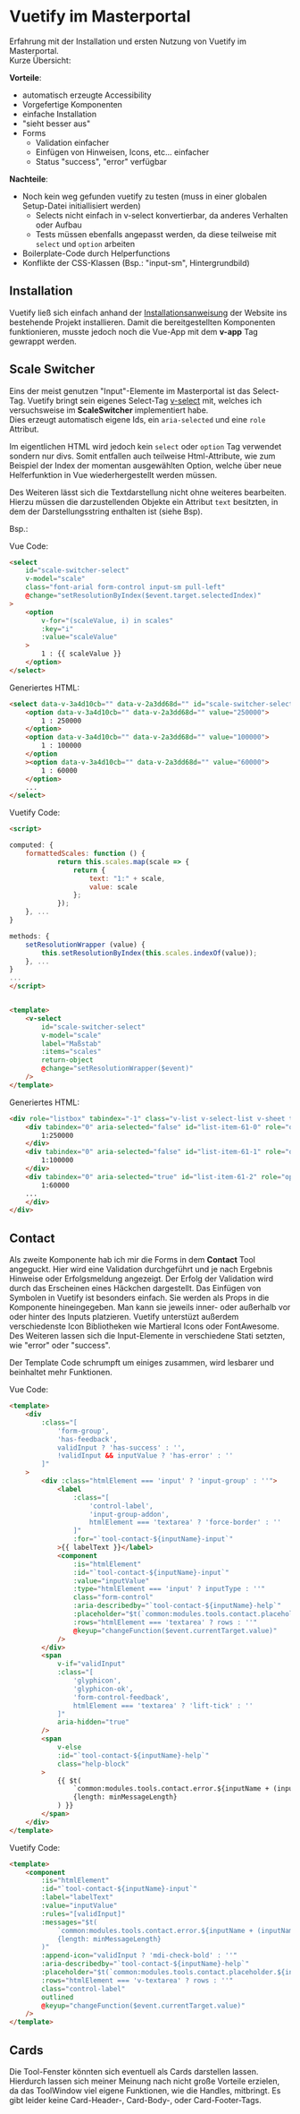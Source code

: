 # Vuetify im Masterportal

Erfahrung mit der Installation und ersten Nutzung von Vuetify im Masterportal.   
Kurze Übersicht:

**Vorteile**:
- automatisch erzeugte Accessibility
- Vorgefertige Komponenten
- einfache Installation
- "sieht besser aus"
- Forms
    - Validation einfacher
    - Einfügen von Hinweisen, Icons, etc... einfacher
    - Status "success", "error" verfügbar

**Nachteile**:
- Noch kein weg gefunden vuetify zu testen (muss in einer globalen Setup-Datei initiallisiert werden)
    - Selects nicht einfach in v-select konvertierbar, da anderes Verhalten oder Aufbau
    - Tests müssen ebenfalls angepasst werden, da diese teilweise mit ``select`` und ``option`` arbeiten
- Boilerplate-Code durch Helperfunctions
- Konflikte der CSS-Klassen (Bsp.: "input-sm", Hintergrundbild)


## Installation

Vuetify ließ sich einfach anhand der [Installationsanweisung](https://vuetifyjs.com/en/getting-started/installation/#webpack-install) der Website ins bestehende Projekt installieren. Damit die bereitgestellten Komponenten funktionieren, musste jedoch noch die Vue-App mit dem **v-app** Tag gewrappt werden.


## Scale Switcher

Eins der meist genutzen "Input"-Elemente im Masterportal ist das Select-Tag. Vuetify bringt sein eigenes Select-Tag [v-select](https://vuetifyjs.com/en/components/selects/) mit, welches ich versuchsweise im **ScaleSwitcher** implementiert habe.  
Dies erzeugt automatisch eigene Ids, ein ``aria-selected`` und eine ``role`` Attribut.   

Im eigentlichen HTML wird jedoch kein ``select`` oder ``option`` Tag verwendet sondern nur divs. Somit entfallen auch teilweise Html-Attribute, wie zum Beispiel der Index der momentan ausgewählten Option, welche über neue Helferfunktion in Vue wiederhergestellt werden müssen.  

Des Weiteren lässt sich die Textdarstellung nicht ohne weiteres bearbeiten. Hierzu müssen die darzustellenden Objekte ein Attribut ``text`` besitzten, in dem der Darstellungsstring enthalten ist (siehe Bsp).

Bsp.: 

Vue Code:
```html
<select
    id="scale-switcher-select"
    v-model="scale"
    class="font-arial form-control input-sm pull-left"
    @change="setResolutionByIndex($event.target.selectedIndex)"
>
    <option
        v-for="(scaleValue, i) in scales"
        :key="i"
        :value="scaleValue"
    >
        1 : {{ scaleValue }}
    </option>
</select>
```
Generiertes HTML:
```html
<select data-v-3a4d10cb="" data-v-2a3dd68d="" id="scale-switcher-select" class="font-arial form-control input-sm pull-left">
    <option data-v-3a4d10cb="" data-v-2a3dd68d="" value="250000">
        1 : 250000
    </option>
    <option data-v-3a4d10cb="" data-v-2a3dd68d="" value="100000">
        1 : 100000
    </option
    ><option data-v-3a4d10cb="" data-v-2a3dd68d="" value="60000">
        1 : 60000
    </option>
    ...
</select>
```

Vuetify Code:
```html
<script>

computed: {
    formattedScales: function () {
            return this.scales.map(scale => {
                return {
                    text: "1:" + scale,
                    value: scale
                };
            });
    }, ...
}

methods: {
    setResolutionWrapper (value) {
        this.setResolutionByIndex(this.scales.indexOf(value));
    }, ...
}
...
</script>


<template>
    <v-select
        id="scale-switcher-select"
        v-model="scale"
        label="Maßstab"
        :items="scales"
        return-object
        @change="setResolutionWrapper($event)"
    />
</template>
```
Generiertes HTML:
```html
<div role="listbox" tabindex="-1" class="v-list v-select-list v-sheet theme--light theme--light" data-v-3a4d10cb="true" id="list-50">
    <div tabindex="0" aria-selected="false" id="list-item-61-0" role="option" class="v-list-item v-list-item--link theme--light">
        1:250000
    </div>
    <div tabindex="0" aria-selected="false" id="list-item-61-1" role="option" class="v-list-item v-list-item--link theme--light">
        1:100000
    </div>
    <div tabindex="0" aria-selected="true" id="list-item-61-2" role="option" class="v-list-item primary--text v-list-item--active v-list-item--link theme--light v-list-item--highlighted">
        1:60000
    ...
    </div>
</div>
```

## Contact

Als zweite Komponente hab ich mir die Forms in dem **Contact** Tool angeguckt. Hier wird eine Validation durchgeführt und je nach Ergebnis Hinweise oder Erfolgsmeldung angezeigt.  Der Erfolg der Validation wird durch das Erscheinen eines Häckchen dargestellt. Das Einfügen von Symbolen in Vuetify ist besonders einfach. Sie werden als Props in die Komponente hineingegeben. Man kann sie jeweils inner- oder außerhalb vor oder hinter des Inputs platzieren. Vuetify unterstüzt außerdem verschiedenste Icon Bibliotheken wie Martieral Icons oder FontAwesome. Des Weiteren lassen sich die Input-Elemente in verschiedene Stati setzten, wie "error" oder "success".

Der Template Code schrumpft um einiges zusammen, wird lesbarer und beinhaltet mehr Funktionen.

Vue Code:
```html
<template>
    <div
        :class="[
            'form-group',
            'has-feedback',
            validInput ? 'has-success' : '',
            !validInput && inputValue ? 'has-error' : ''
        ]"
    >
        <div :class="htmlElement === 'input' ? 'input-group' : ''">
            <label
                :class="[
                    'control-label',
                    'input-group-addon',
                    htmlElement === 'textarea' ? 'force-border' : ''
                ]"
                :for="`tool-contact-${inputName}-input`"
            >{{ labelText }}</label>
            <component
                :is="htmlElement"
                :id="`tool-contact-${inputName}-input`"
                :value="inputValue"
                :type="htmlElement === 'input' ? inputType : ''"
                class="form-control"
                :aria-describedby="`tool-contact-${inputName}-help`"
                :placeholder="$t(`common:modules.tools.contact.placeholder.${inputName}`)"
                :rows="htmlElement === 'textarea' ? rows : ''"
                @keyup="changeFunction($event.currentTarget.value)"
            />
        </div>
        <span
            v-if="validInput"
            :class="[
                'glyphicon',
                'glyphicon-ok',
                'form-control-feedback',
                htmlElement === 'textarea' ? 'lift-tick' : ''
            ]"
            aria-hidden="true"
        />
        <span
            v-else
            :id="`tool-contact-${inputName}-help`"
            class="help-block"
        >
            {{ $t(
                `common:modules.tools.contact.error.${inputName + (inputName === "message" ? "Input" : "")}`,
                {length: minMessageLength}
            ) }}
        </span>
    </div>
</template>
```

Vuetify Code:

```html
<template>
    <component
        :is="htmlElement"
        :id="`tool-contact-${inputName}-input`"
        :label="labelText"
        :value="inputValue"
        :rules="[validInput]"
        :messages="$t(
            `common:modules.tools.contact.error.${inputName + (inputName === 'message' ? 'Input' : '')}`,
            {length: minMessageLength}
        )"
        :append-icon="validInput ? 'mdi-check-bold' : ''"
        :aria-describedby="`tool-contact-${inputName}-help`"
        :placeholder="$t(`common:modules.tools.contact.placeholder.${inputName}`)"
        :rows="htmlElement === 'v-textarea' ? rows : ''"
        class="control-label"
        outlined
        @keyup="changeFunction($event.currentTarget.value)"
    />
</template>
```


## Cards

Die Tool-Fenster könnten sich eventuell als Cards darstellen lassen. Hierdurch lassen sich meiner Meinung nach nicht große Vorteile erzielen, da das ToolWindow viel eigene Funktionen, wie die Handles, mitbringt. Es gibt leider keine Card-Header-, Card-Body-, oder Card-Footer-Tags.
